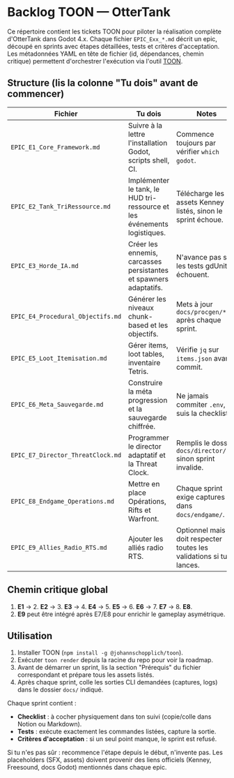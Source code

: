 # Backlog TOON — OtterTank

Ce répertoire contient les tickets TOON pour piloter la réalisation complète d'OtterTank dans Godot 4.x. Chaque fichier `EPIC_Exx_*.md` décrit un epic, découpé en sprints avec étapes détaillées, tests et critères d'acceptation. Les métadonnées YAML en tête de fichier (id, dépendances, chemin critique) permettent d'orchestrer l'exécution via l'outil [TOON](https://github.com/johannschopplich/toon).

## Structure (lis la colonne "Tu dois" avant de commencer)

| Fichier | Tu dois | Notes |
| --- | --- | --- |
| `EPIC_E1_Core_Framework.md` | Suivre à la lettre l'installation Godot, scripts shell, CI. | Commence toujours par vérifier `which godot`. |
| `EPIC_E2_Tank_TriRessource.md` | Implémenter le tank, le HUD tri-ressource et les événements logistiques. | Télécharge les assets Kenney listés, sinon le sprint échoue. |
| `EPIC_E3_Horde_IA.md` | Créer les ennemis, carcasses persistantes et spawners adaptatifs. | N'avance pas si les tests gdUnit4 échouent. |
| `EPIC_E4_Procedural_Objectifs.md` | Générer les niveaux chunk-based et les objectifs. | Mets à jour `docs/procgen/*.md` après chaque sprint. |
| `EPIC_E5_Loot_Itemisation.md` | Gérer items, loot tables, inventaire Tetris. | Vérifie `jq` sur `items.json` avant commit. |
| `EPIC_E6_Meta_Sauvegarde.md` | Construire la méta progression et la sauvegarde chiffrée. | Ne jamais commiter `.env`, suis la checklist. |
| `EPIC_E7_Director_ThreatClock.md` | Programmer le director adaptatif et la Threat Clock. | Remplis le dossier `docs/director/` sinon sprint invalide. |
| `EPIC_E8_Endgame_Operations.md` | Mettre en place Opérations, Rifts et Warfront. | Chaque sprint exige captures dans `docs/endgame/`. |
| `EPIC_E9_Allies_Radio_RTS.md` | Ajouter les alliés radio RTS. | Optionnel mais doit respecter toutes les validations si tu le lances. |

## Chemin critique global

1. **E1** → 2. **E2** → 3. **E3** → 4. **E4** → 5. **E5** → 6. **E6** → 7. **E7** → 8. **E8**.
9. **E9** peut être intégré après E7/E8 pour enrichir le gameplay asymétrique.

## Utilisation

1. Installer TOON (`npm install -g @johannschopplich/toon`).
2. Exécuter `toon render` depuis la racine du repo pour voir la roadmap.
3. Avant de démarrer un sprint, lis la section "Prérequis" du fichier correspondant et prépare tous les assets listés.
4. Après chaque sprint, colle les sorties CLI demandées (captures, logs) dans le dossier `docs/` indiqué.

Chaque sprint contient :
- **Checklist** : à cocher physiquement dans ton suivi (copie/colle dans Notion ou Markdown).
- **Tests** : exécute exactement les commandes listées, capture la sortie.
- **Critères d'acceptation** : si un seul point manque, le sprint est refusé.

Si tu n'es pas sûr : recommence l'étape depuis le début, n'invente pas. Les placeholders (SFX, assets) doivent provenir des liens officiels (Kenney, Freesound, docs Godot) mentionnés dans chaque epic.
